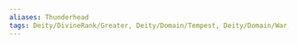 ```yaml
---
aliases: Thunderhead
tags: Deity/DivineRank/Greater, Deity/Domain/Tempest, Deity/Domain/War, Alignment/CG, Deity/Pantheon/Ordning
---
```

